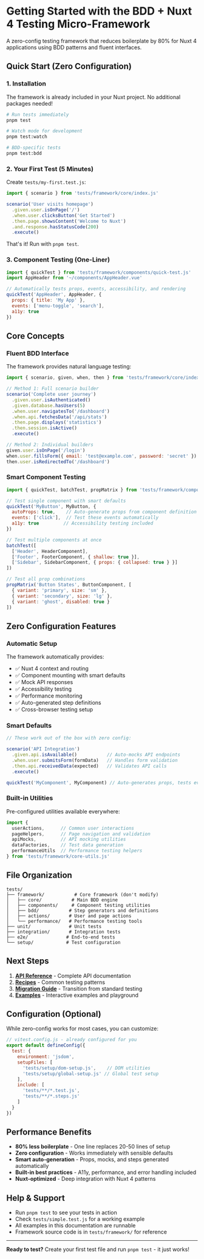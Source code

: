 # Getting Started with the BDD + Nuxt 4 Testing Micro-Framework

A zero-config testing framework that reduces boilerplate by 80% for Nuxt 4 applications using BDD patterns and fluent interfaces.

## Quick Start (Zero Configuration)

### 1. Installation

The framework is already included in your Nuxt project. No additional packages needed!

```bash
# Run tests immediately
pnpm test

# Watch mode for development
pnpm test:watch

# BDD-specific tests
pnpm test:bdd
```

### 2. Your First Test (5 Minutes)

Create `tests/my-first.test.js`:

```javascript
import { scenario } from 'tests/framework/core/index.js'

scenario('User visits homepage')
  .given.user.isOnPage('/')
  .when.user.clicksButton('Get Started')
  .then.page.showsContent('Welcome to Nuxt')
  .and.response.hasStatusCode(200)
  .execute()
```

That's it! Run with `pnpm test`.

### 3. Component Testing (One-Liner)

```javascript
import { quickTest } from 'tests/framework/components/quick-test.js'
import AppHeader from '~/components/AppHeader.vue'

// Automatically tests props, events, accessibility, and rendering
quickTest('AppHeader', AppHeader, {
  props: { title: 'My App' },
  events: ['menu-toggle', 'search'],
  a11y: true
})
```

## Core Concepts

### Fluent BDD Interface

The framework provides natural language testing:

```javascript
import { scenario, given, when, then } from 'tests/framework/core/index.js'

// Method 1: Full scenario builder
scenario('Complete user journey')
  .given.user.isAuthenticated()
  .given.database.hasUsers(5)
  .when.user.navigatesTo('/dashboard')
  .when.api.fetchesData('/api/stats')
  .then.page.displays('statistics')
  .then.session.isActive()
  .execute()

// Method 2: Individual builders
given.user.isOnPage('/login')
when.user.fillsForm({ email: 'test@example.com', password: 'secret' })
then.user.isRedirectedTo('/dashboard')
```

### Smart Component Testing

```javascript
import { quickTest, batchTest, propMatrix } from 'tests/framework/components/quick-test.js'

// Test single component with smart defaults
quickTest('MyButton', MyButton, {
  autoProps: true,    // Auto-generate props from component definition
  events: ['click'],  // Test these events automatically
  a11y: true         // Accessibility testing included
})

// Test multiple components at once
batchTest([
  ['Header', HeaderComponent],
  ['Footer', FooterComponent, { shallow: true }],
  ['Sidebar', SidebarComponent, { props: { collapsed: true } }]
])

// Test all prop combinations
propMatrix('Button States', ButtonComponent, [
  { variant: 'primary', size: 'sm' },
  { variant: 'secondary', size: 'lg' },
  { variant: 'ghost', disabled: true }
])
```

## Zero Configuration Features

### Automatic Setup

The framework automatically provides:

- ✅ Nuxt 4 context and routing
- ✅ Component mounting with smart defaults  
- ✅ Mock API responses
- ✅ Accessibility testing
- ✅ Performance monitoring
- ✅ Auto-generated step definitions
- ✅ Cross-browser testing setup

### Smart Defaults

```javascript
// These work out of the box with zero config:

scenario('API Integration')
  .given.api.isAvailable()           // Auto-mocks API endpoints
  .when.user.submitsForm(formData)   // Handles form validation
  .then.api.receivedData(expected)   // Validates API calls
  .execute()

quickTest('MyComponent', MyComponent) // Auto-generates props, tests events, validates a11y
```

### Built-in Utilities

Pre-configured utilities available everywhere:

```javascript
import { 
  userActions,      // Common user interactions
  pageHelpers,      // Page navigation and validation
  apiMocks,         // API mocking utilities
  dataFactories,    // Test data generation
  performanceUtils  // Performance testing helpers
} from 'tests/framework/core-utils.js'
```

## File Organization

```
tests/
├── framework/           # Core framework (don't modify)
│   ├── core/           # Main BDD engine
│   ├── components/     # Component testing utilities
│   ├── bdd/           # Step generators and definitions
│   ├── actions/       # User and page actions
│   └── performance/   # Performance testing tools
├── unit/              # Unit tests
├── integration/       # Integration tests
├── e2e/              # End-to-end tests
└── setup/            # Test configuration
```

## Next Steps

1. **[API Reference](./api-reference.md)** - Complete API documentation
2. **[Recipes](./recipes.md)** - Common testing patterns
3. **[Migration Guide](./migration-guide.md)** - Transition from standard testing
4. **[Examples](./examples/)** - Interactive examples and playground

## Configuration (Optional)

While zero-config works for most cases, you can customize:

```javascript
// vitest.config.js - already configured for you
export default defineConfig({
  test: {
    environment: 'jsdom',
    setupFiles: [
      'tests/setup/dom-setup.js',    // DOM utilities
      'tests/setup/global-setup.js' // Global test setup
    ],
    include: [
      'tests/**/*.test.js',
      'tests/**/*.steps.js'
    ]
  }
})
```

## Performance Benefits

- **80% less boilerplate** - One line replaces 20-50 lines of setup
- **Zero configuration** - Works immediately with sensible defaults
- **Smart auto-generation** - Props, mocks, and steps generated automatically
- **Built-in best practices** - A11y, performance, and error handling included
- **Nuxt-optimized** - Deep integration with Nuxt 4 patterns

## Help & Support

- Run `pnpm test` to see your tests in action
- Check `tests/simple.test.js` for a working example
- All examples in this documentation are runnable
- Framework source code is in `tests/framework/` for reference

---

**Ready to test?** Create your first test file and run `pnpm test` - it just works!